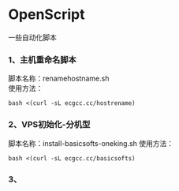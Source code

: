 # OpenScript
一些自动化脚本

### 1、主机重命名脚本   
脚本名称：renamehostname.sh  
使用方法：  
``` 
bash <(curl -sL ecgcc.cc/hostrename)   
```  

### 2、VPS初始化-分机型
脚本名称：install-basicsofts-oneking.sh
使用方法：  
```  
bash <(curl -sL ecgcc.cc/basicsofts)   
```  

### 3、

